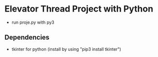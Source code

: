 # Elevator Thread Project with Python

- run proje.py with py3

## Dependencies

- tkinter for python (install by using "pip3 install tkinter")
